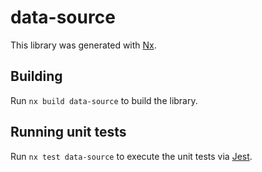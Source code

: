 # data-source

This library was generated with [Nx](https://nx.dev).

## Building

Run `nx build data-source` to build the library.

## Running unit tests

Run `nx test data-source` to execute the unit tests via [Jest](https://jestjs.io).
